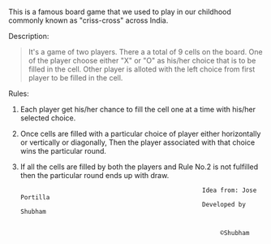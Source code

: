 This is a famous board game that we used to play in our childhood commonly known as "criss-cross" across India.

Description:
> It's a game of two players.
> There a a total of 9 cells on the board.
> One of the player choose either "X" or "O" as his/her choice that is to be filled in the cell.
> Other player is alloted with the left choice from first player to be filled in the cell.

Rules:
1. Each player get his/her chance to fill the cell one at a time with his/her selected choice.
2. Once cells are filled with a particular choice of player either horizontally or vertically or diagonally, Then the player associated with that choice wins the particular round.
3. If all the cells are filled by both the players and Rule No.2 is not fulfilled then the particular round ends up with draw.

                                           
                                           
                                           
                                           
                                           
                                                         Idea from: Jose Portilla
                                                         Developed by Shubham
                                                            
                                                              
                                                              ©Shubham
